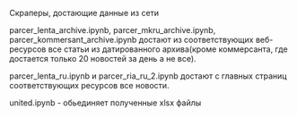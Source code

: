 Скраперы, достающие данные из сети

parcer_lenta_archive.ipynb, parcer_mkru_archive.ipynb, parcer_kommersant_archive.ipynb достают из соответствующих веб-ресурсов все статьи из датированного архива(кроме коммерсанта, где достается только 20 новостей за день а не все).

parcer_lenta_ru.ipynb и parcer_ria_ru_2.ipynb достают с главных страниц соответствующих ресурсов все новости.

united.ipynb - обьединяет полученные xlsx файлы
